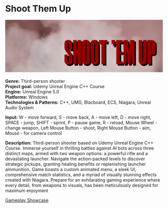 # Shoot Them Up
![Shoot Them Up](https://github.com/Cocaine4ik/Shoot-Them-Up/blob/main/Content/Splash/Splash.png)
<br><br>
**Genre:** Third-person shooter <br>
**Project goal:** Udemy Unreal Engine C++ Course <br>
**Engine:** Unreal Engine 5.0 <br>
**Platforms:** Windows <br>
**Technologies & Patterns:** C++, UMG, Blacboard, ECS, Niagara, Unreal Audio System<br>

**Input:** W - move forward, S - move back, A - move left, D - move right, SPACE - jump, SHIFT - sprint, P - pause game, R - reload, Mouse Wheel - change weapon, Left Mouse Button - shoot, Right Mouse Button - aim, Mouse - for camera control <br>

**Description:** Third-person shooter based on Udemy Unreal Engine C++ Course.  Immerse yourself in thrilling battles against AI bots across three distinct maps, armed with two weapon options: a powerful rifle and a devastating launcher.
Navigate the action-packed levels to discover strategic pickups, granting healing benefits or replenishing launcher ammunition. Game boasts a custom animated menu, a sleek UI, comprehensive match statistics, and a myriad of visually stunning effects created with Niagara.
Prepare for an exhilarating gaming experience where every detail, from weapons to visuals, has been meticulously designed for maximum enjoyment <br>

[Gameplay Showcase](https://www.youtube.com/watch?v=V6YPRc6TsxQ) <br>

